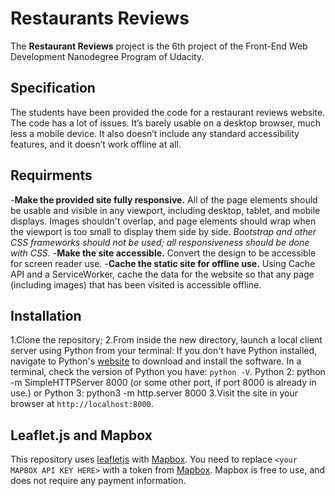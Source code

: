 # Restaurants Reviews

The **Restaurant Reviews** project is the 6th project of the Front-End Web Development Nanodegree Program of Udacity.

## Specification

The students have been provided the code for a restaurant reviews website. The code has a lot of issues. It’s barely usable on a desktop browser, much less a mobile device. It also doesn’t include any standard accessibility features, and it doesn’t work offline at all.

## Requirments

-**Make the provided site fully responsive.** All of the page elements should be usable and visible in any viewport, including desktop, tablet, and mobile displays. Images shouldn't overlap, and page elements should wrap when the viewport is too small to display them side by side.
*Bootstrap and other CSS frameworks should not be used; all responsiveness should be done with CSS.*
-**Make the site accessible.** Convert the design to be accessible for screen reader use.
-**Cache the static site for offline use.** Using Cache API and a ServiceWorker, cache the data for the website so that any page (including images) that has been visited is accessible offline.

## Installation

1.Clone the repository;
2.From inside the new directory, launch a local client server using Python from your terminal:
If you don't have Python installed, navigate to Python's [website](https://www.python.org/) to download and install the software.
In a terminal, check the version of Python you have: `python -V`.
Python 2: python -m SimpleHTTPServer 8000 (or some other port, if port 8000 is already in use.)
or
Python 3: python3 -m http.server 8000
3.Visit the site in your browser at `http://localhost:8000`.

## Leaflet.js and Mapbox

This repository uses [leafletjs](https://leafletjs.com/) with [Mapbox](https://www.mapbox.com/). You need to replace `<your MAPBOX API KEY HERE>` with a token from [Mapbox](https://www.mapbox.com/). Mapbox is free to use, and does not require any payment information.